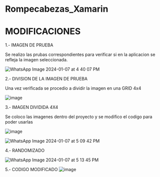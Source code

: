 # Rompecabezas_Xamarin



# MODIFICACIONES
1.- IMAGEN DE PRUEBA

Se realizo las prubas correspondientes para verificar si en la aplicacion se refleja la imagen seleccionada.

![WhatsApp Image 2024-01-07 at 4 40 07 PM](https://github.com/AlexisChasi/Xamarin_Rompecabezas/assets/117754026/fc93b2fd-ea5c-44f9-a7fe-dc198824bff2)


2.- DIVISION DE LA IMAGEN DE PRUEBA

Una vez verificada se procedio a dividir la imagen en una GRID 4x4

![image](https://github.com/AlexisChasi/Xamarin_Rompecabezas/assets/117754026/7afaaaa5-147c-403d-b146-d5f3edbf3dfa)


3.- IMAGEN DIVIDIDA 4X4

Se coloco las imagenes dentro del proyecto y se modifico el codigo para poder usarlas

![image](https://github.com/AlexisChasi/Xamarin_Rompecabezas/assets/117754026/91c89866-616f-4a5a-a850-7ebf5bc3548b)



![WhatsApp Image 2024-01-07 at 5 09 42 PM](https://github.com/AlexisChasi/Xamarin_Rompecabezas/assets/117754026/74b1a2db-803f-428c-aadb-9b2d59ba853b)




4.- RANDOMIZADO

![WhatsApp Image 2024-01-07 at 5 13 45 PM](https://github.com/AlexisChasi/Xamarin_Rompecabezas/assets/117754026/d4e66bf6-1b98-40ab-b6b9-dbda2efb38d4)


5.- CODIGO MODIFICADO
![image](https://github.com/AlexisChasi/Xamarin_Rompecabezas/assets/117754026/5714b5a8-d5af-4e08-91e2-a383525b946e)


